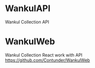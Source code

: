 # WankulAPI
Wankul Collection API

# WankulWeb
Wankul Collection React work with API
https://github.com/Contunder/WankulWeb
